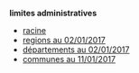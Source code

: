 **limites administratives**
* [racine](http://osm13.openstreetmap.fr/~cquest/openfla/export/)
* [regions au 02/01/2017](http://osm13.openstreetmap.fr/~cquest/openfla/export/regions-20170102-shp.zip)
* [départements au 02/01/2017](http://osm13.openstreetmap.fr/~cquest/openfla/export/departements-20170102-shp.zip)
* [communes au 11/01/2017](http://osm13.openstreetmap.fr/~cquest/openfla/export/communes-20170111-shp.zip)
